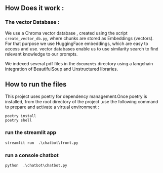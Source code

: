 
## How Does it work :


### The vector Database :


We use a Chroma vector database , created using the script `create_vector_db.py`, where chunks are stored as Embeddings (vectors). For that purpose we use HuggingFace embeddings, which are easy to access and use. vector databases enable us to use similarity search to find relevant knowledge to our prompts.

We indexed several pdf files in the `documents` directory using a langchain integration of BeautifulSoup and Unstructured libraries.


## How to run the files


This project uses poetry for dependency management.Once poetry is installed, from the root directory of the project ,use the following command to prepare and activate a virtual environment  :

```
poetry install
poetry shell

```

### run the streamlit app 

```
streamlit run  .\chatbot\front.py
```

### run a console chatbot

```
python  .\chatbot\chatbot.py
```



